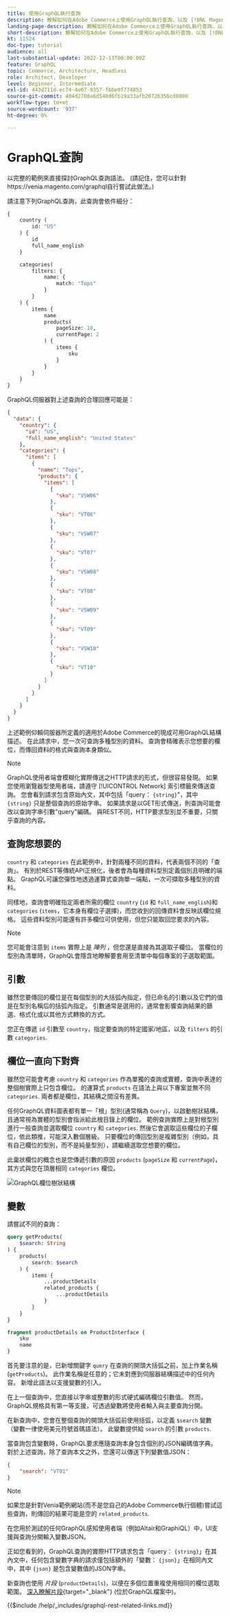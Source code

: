 ```yaml
---
title: 使用GraphQL執行查詢
description: 瞭解如何在Adobe Commerce上使用GraphQL執行查詢，以及 [!DNL Magento Open Source]. 以下為使用GET和POST呼叫的GraphQL簡介。
landing-page-description: 瞭解如何在Adobe Commerce上使用GraphQL執行查詢，以及 [!DNL Magento Open Source]. 以下為使用GET和POST呼叫的GraphQL簡介。
short-description: 瞭解如何在Adobe Commerce上使用GraphQL執行查詢，以及 [!DNL Magento Open Source]. 以下為使用GET和POST呼叫的GraphQL簡介。
kt: 11524
doc-type: tutorial
audience: all
last-substantial-update: 2022-12-13T00:00:00Z
feature: GraphQL
topic: Commerce, Architecture, Headless
role: Architect, Developer
level: Beginner, Intermediate
exl-id: 443d711d-ec74-4e07-9357-fbbe0f774853
source-git-commit: 404d2708a6d540d6fb19a33afb20726356cd8000
workflow-type: tm+mt
source-wordcount: '937'
ht-degree: 0%

---
```


# GraphQL查詢

以完整的範例來直接探討GraphQL查詢語法。 (請記住，您可以針對https://venia.magento.com/graphql自行嘗試此做法。)

請注意下列GraphQL查詢，此查詢會依件細分：

```graphql
{
    country (
        id: "US"
    ) {
        id
        full_name_english
    }

    categories(
        filters: {
            name: {
                match: "Tops"
            }
        }
    ) {
        items {
            name
            products(
                pageSize: 10,
                currentPage: 2
            ) {
                items {
                    sku
                }
            }
        }
    }
}
```

GraphQL伺服器對上述查詢的合理回應可能是：

```json
{
  "data": {
    "country": {
      "id": "US",
      "full_name_english": "United States"
    },
    "categories": {
      "items": [
        {
          "name": "Tops",
          "products": {
            "items": [
              {
                "sku": "VSW06"
              },
              {
                "sku": "VT06"
              },
              {
                "sku": "VSW07"
              },
              {
                "sku": "VT07"
              },
              {
                "sku": "VSW08"
              },
              {
                "sku": "VT08"
              },
              {
                "sku": "VSW09"
              },
              {
                "sku": "VT09"
              },
              {
                "sku": "VSW10"
              },
              {
                "sku": "VT10"
              }
            ]
          }
        }
      ]
    }
  }
}
```

上述範例仰賴伺服器所定義的適用於Adobe Commerce的現成可用GraphQL結構描述。 在此請求中，您一次可查詢多種型別的資料。 查詢會精確表示您想要的欄位，而傳回資料的格式與查詢本身類似。

>[!NOTE]
>
>GraphQL使用者端會模糊化實際傳送之HTTP請求的形式，但很容易發現。 如果您使用瀏覽器型使用者端，請遵守 [!UICONTROL Network] 索引標籤來傳送查詢。 您會看到請求包含原始內文，其中包括「query： `{string}`&quot;，其中 `{string}` 只是整個查詢的原始字串。 如果請求是以GET形式傳送，則查詢可能會改以查詢字串引數&quot;query&quot;編碼。 與REST不同，HTTP要求型別並不重要，只關乎查詢的內容。


## 查詢您想要的

`country` 和 `categories` 在此範例中，針對兩種不同的資料，代表兩個不同的「查詢」。 有別於REST等傳統API正規化，後者會為每種資料型別定義個別且明確的端點。 GraphQL可讓您彈性地透過運算式查詢單一端點，一次可擷取多種型別的資料。

同樣地，查詢會明確指定兩者所需的欄位 `country` (`id` 和 `full_name_english`)和 `categories` (`items`，它本身有欄位子選擇)，而您收到的回傳資料會反映該欄位規格。 這些資料型別可能還有許多欄位可供使用，但您只能取回您要求的內容。


>[!NOTE]
>
>您可能會注意到 `items` 實際上是 _陣列_ ，但您還是直接為其選取子欄位。 當欄位的型別為清單時，GraphQL會隱含地瞭解要套用至清單中每個專案的子選取範圍。

## 引數

雖然您要傳回的欄位是在每個型別的大括弧內指定，但已命名的引數以及它們的值是在型別名稱后的括弧內指定。 引數通常是選用的，通常會影響查詢結果的篩選、格式化或以其他方式轉換的方式。

您正在傳遞 `id` 引數至 `country`，指定要查詢的特定國家/地區，以及 `filters` 的引數 `categories`.

## 欄位一直向下對齊

雖然您可能會考慮 `country` 和 `categories` 作為單獨的查詢或實體，查詢中表達的整個樹實際上只包含欄位。 的運算式 `products` 在語法上與以下專案並無不同 `categories`. 兩者都是欄位，其結構之間沒有差異。

任何GraphQL資料圖表都有單一「根」型別(通常稱為 `Query`)，以啟動樹狀結構，且通常視為實體的型別會指派給此根目錄上的欄位。 範例查詢實際上是對根型別進行一般查詢並選取欄位 `country` 和 `categories`. 然後它會選取這些欄位的子欄位，依此類推，可能深入數個層級。 只要欄位的傳回型別是複雜型別（例如，具有自己欄位的型別，而不是純量型別），請繼續選取您想要的欄位。

此巢狀欄位的概念也是您傳遞引數的原因 `products` (`pageSize` 和 `currentPage`)，其方式與您在頂層相同 `categories` 欄位。

![GraphQL欄位樹狀結構](../assets/graphql-field-tree.png)

## 變數

請嘗試不同的查詢：

```graphql
query getProducts(
    $search: String
) {
    products(
        search: $search
    ) {
        items {
            ...productDetails
            related_products {
                ...productDetails
            }
        }
    }
}

fragment productDetails on ProductInterface {
    sku
    name
}
```

首先要注意的是，已新增關鍵字 `query` 在查詢的開頭大括弧之前，加上作業名稱(`getProducts`)。 此作業名稱是任意的；它未對應到伺服器結構描述中的任何內容。 新增此語法以支援變數的引入。

在上一個查詢中，您直接以字串或整數的形式硬式編碼欄位引數值。 然而，GraphQL規格具有第一等支援，可透過變數將使用者輸入與主要查詢分開。

在新查詢中，您會在整個查詢的開頭大括弧前使用括弧，以定義 `$search` 變數（變數一律使用美元符號首碼語法）。 此變數提供給 `search` 的引數 `products`.

當查詢包含變數時，GraphQL要求應隨查詢本身包含個別的JSON編碼值字典。 對於上述查詢，除了查詢本文之外，您還可以傳送下列變數值JSON：

```json
{
    "search": "VT01"
}
```

>[!NOTE]
>
>如果您是針對Venia範例網站(而不是您自己的Adobe Commerce執行個體)嘗試這些查詢，則傳回的結果可能是空的 `related_products`.

在您用於測試的任何GraphQL感知使用者端（例如Altair和GraphiQL）中，UI支援與查詢分開輸入變數JSON。

正如您看到的，GraphQL查詢的實際HTTP請求包含「query： `{string}`」在其內文中，任何包含變數字典的請求僅包括額外的「變數： `{json}`」在相同內文中，其中 `{json}` 是包含變數值的JSON字串。

新查詢也使用 _片段_ (`productDetails`)，以便在多個位置重複使用相同的欄位選取範圍。 [深入瞭解片段](https://graphql.org/learn/queries/#fragments){target="_blank"} (位於GraphQL檔案中)。

{{$include /help/_includes/graphql-rest-related-links.md}}

